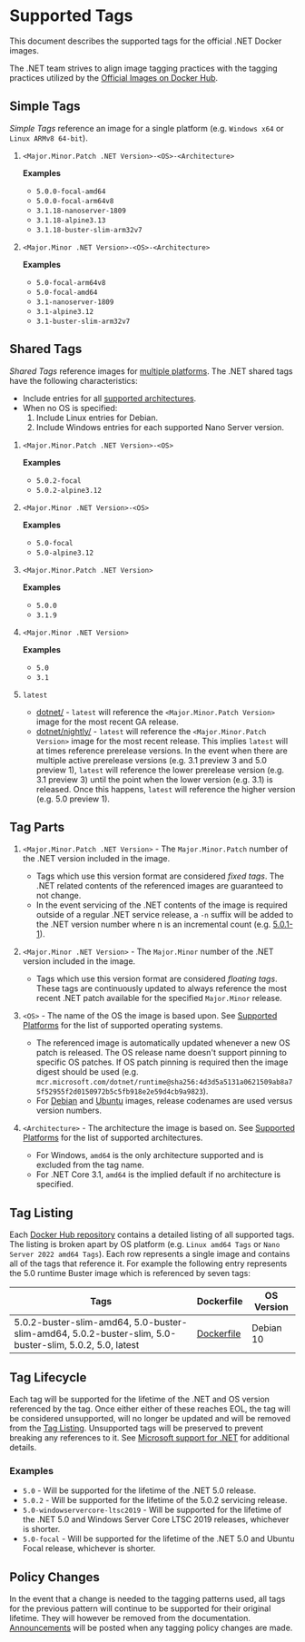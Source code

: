 # Supported Tags

This document describes the supported tags for the official .NET Docker images.

The .NET team strives to align image tagging practices with the tagging practices utilized by the [Official Images on Docker Hub](https://hub.docker.com/search?q=&type=image&image_filter=official).

## Simple Tags

_Simple Tags_ reference an image for a single platform (e.g. `Windows x64` or `Linux ARMv8 64-bit`).

1. `<Major.Minor.Patch .NET Version>-<OS>-<Architecture>`

    **Examples**

    * `5.0.0-focal-amd64`
    * `5.0.0-focal-arm64v8`
    * `3.1.18-nanoserver-1809`
    * `3.1.18-alpine3.13`
    * `3.1.18-buster-slim-arm32v7`

1. `<Major.Minor .NET Version>-<OS>-<Architecture>`

    **Examples**

    * `5.0-focal-arm64v8`
    * `5.0-focal-amd64`
    * `3.1-nanoserver-1809`
    * `3.1-alpine3.12`
    * `3.1-buster-slim-arm32v7`

## Shared Tags

_Shared Tags_ reference images for [multiple platforms](https://blog.docker.com/2017/09/docker-official-images-now-multi-platform/). The .NET shared tags have the following characteristics:

* Include entries for all [supported architectures](supported-platforms.md#architectures).
* When no OS is specified:
    1. Include Linux entries for Debian.
    1. Include Windows entries for each supported Nano Server version.

1. `<Major.Minor.Patch .NET Version>-<OS>`

    **Examples**

    * `5.0.2-focal`
    * `5.0.2-alpine3.12`

1. `<Major.Minor .NET Version>-<OS>`

    **Examples**

    * `5.0-focal`
    * `5.0-alpine3.12`

1. `<Major.Minor.Patch .NET Version>`

    **Examples**

    * `5.0.0`
    * `3.1.9`

1. `<Major.Minor .NET Version>`

    **Examples**

    * `5.0`
    * `3.1`

1. `latest`

    * [dotnet/](https://hub.docker.com/_/microsoft-dotnet) - `latest` will reference the `<Major.Minor.Patch Version>` image for the most recent GA release.
    * [dotnet/nightly/](https://github.com/dotnet/dotnet-docker/blob/nightly/README.md) - `latest` will reference the `<Major.Minor.Patch Version>` image for the most recent release. This implies `latest` will at times reference prerelease versions. In the event when there are multiple active prerelease versions (e.g. 3.1 preview 3 and 5.0 preview 1), `latest` will reference the lower prerelease version (e.g. 3.1 preview 3) until the point when the lower version (e.g. 3.1) is released. Once this happens, `latest` will reference the higher version (e.g. 5.0 preview 1).

## Tag Parts

1. `<Major.Minor.Patch .NET Version>` - The `Major.Minor.Patch` number of the .NET version included in the image.

    * Tags which use this version format are considered _fixed tags_. The .NET related contents of the referenced images are guaranteed to not change.
    * In the event servicing of the .NET contents of the image is required outside of a regular .NET service release, a `-n` suffix will be added to the .NET version number where n is an incremental count (e.g. [5.0.1-1](https://github.com/dotnet/dotnet-docker/pull/2516)).

1. `<Major.Minor .NET Version>` - The `Major.Minor` number of the .NET version included in the image.

    * Tags which use this version format are considered _floating tags_. These tags are continuously updated to always reference the most recent .NET patch available for the specified `Major.Minor` release.

1. `<OS>` - The name of the OS the image is based upon. See [Supported Platforms](supported-platforms.md#operating-systems) for the list of supported operating systems.

    * The referenced image is automatically updated whenever a new OS patch is released. The OS release name doesn't support pinning to specific OS patches. If OS patch pinning is required then the image digest should be used (e.g. `mcr.microsoft.com/dotnet/runtime@sha256:4d3d5a5131a0621509ab8a75f52955f2d0150972b5c5fb918e2e59d4cb9a9823`).
    * For [Debian](https://en.wikipedia.org/wiki/Debian_version_history) and [Ubuntu](https://en.wikipedia.org/wiki/Ubuntu_version_history) images, release codenames are used versus version numbers.

1. `<Architecture>` - The architecture the image is based on. See [Supported Platforms](supported-platforms.md#architectures) for the list of supported architectures.

    * For Windows, `amd64` is the only architecture supported and is excluded from the tag name.
    * For .NET Core 3.1, `amd64` is the implied default if no architecture is specified.

## Tag Listing

Each [Docker Hub repository](https://hub.docker.com/_/microsoft-dotnet) contains a detailed listing of all supported tags. The listing is broken apart by OS platform (e.g. `Linux amd64 Tags` or `Nano Server 2022 amd64 Tags`). Each row represents a single image and contains all of the tags that reference it. For example the following entry represents the 5.0 runtime Buster image which is referenced by seven tags:

Tags | Dockerfile | OS Version
-----------| -------------| -------------
5.0.2-buster-slim-amd64, 5.0-buster-slim-amd64, 5.0.2-buster-slim, 5.0-buster-slim, 5.0.2, 5.0, latest | [Dockerfile](https://github.com/dotnet/dotnet-docker/blob/main/src/runtime/5.0/buster-slim/amd64/Dockerfile) | Debian 10

## Tag Lifecycle

Each tag will be supported for the lifetime of the .NET and OS version referenced by the tag. Once either either of these reaches EOL, the tag will be considered unsupported, will no longer be updated and will be removed from the [Tag Listing](#tag-listing). Unsupported tags will be preserved to prevent breaking any references to it. See [Microsoft support for .NET](https://github.com/dotnet/core/blob/master/microsoft-support.md) for additional details.

### Examples

* `5.0` - Will be supported for the lifetime of the .NET 5.0 release.
* `5.0.2` - Will be supported for the lifetime of the 5.0.2 servicing release.
* `5.0-windowservercore-ltsc2019` - Will be supported for the lifetime of the .NET 5.0 and Windows Server Core LTSC 2019 releases, whichever is shorter.
* `5.0-focal` - Will be supported for the lifetime of the .NET 5.0 and Ubuntu Focal release, whichever is shorter.

## Policy Changes

In the event that a change is needed to the tagging patterns used, all tags for the previous pattern will continue to be supported for their original lifetime. They will however be removed from the documentation. [Announcements](https://github.com/dotnet/dotnet-docker/labels/announcement) will be posted when any tagging policy changes are made.
